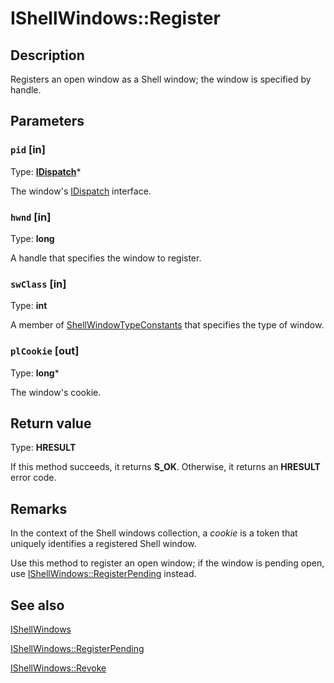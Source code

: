 # IShellWindows::Register

## Description

Registers an open window as a Shell window; the window is specified by handle.

## Parameters

### `pid` [in]

Type: **[IDispatch](https://learn.microsoft.com/previous-versions/windows/desktop/api/oaidl/nn-oaidl-idispatch)***

The window's [IDispatch](https://learn.microsoft.com/previous-versions/windows/desktop/api/oaidl/nn-oaidl-idispatch) interface.

### `hwnd` [in]

Type: **long**

A handle that specifies the window to register.

### `swClass` [in]

Type: **int**

A member of [ShellWindowTypeConstants](https://learn.microsoft.com/windows/desktop/api/exdisp/ne-exdisp-shellwindowtypeconstants) that specifies the type of window.

### `plCookie` [out]

Type: **long***

The window's cookie.

## Return value

Type: **HRESULT**

If this method succeeds, it returns **S_OK**. Otherwise, it returns an **HRESULT** error code.

## Remarks

In the context of the Shell windows collection, a *cookie* is a token that uniquely identifies a registered Shell window.

Use this method to register an open window; if the window is pending open, use [IShellWindows::RegisterPending](https://learn.microsoft.com/windows/desktop/api/exdisp/nf-exdisp-ishellwindows-registerpending) instead.

## See also

[IShellWindows](https://learn.microsoft.com/windows/desktop/api/exdisp/nn-exdisp-ishellwindows)

[IShellWindows::RegisterPending](https://learn.microsoft.com/windows/desktop/api/exdisp/nf-exdisp-ishellwindows-registerpending)

[IShellWindows::Revoke](https://learn.microsoft.com/windows/desktop/api/exdisp/nf-exdisp-ishellwindows-revoke)